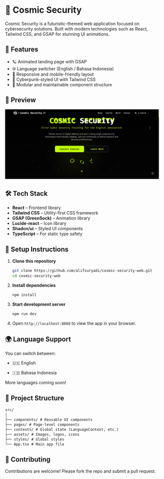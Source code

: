 # 🌌 Cosmic Security

Cosmic Security is a futuristic-themed web application focused on cybersecurity solutions. Built with modern technologies such as React, Tailwind CSS, and GSAP for stunning UI animations.

## 🚀 Features

- 🪐 Animated landing page with GSAP
- 🌐 Language switcher (English / Bahasa Indonesia)
- 📱 Responsive and mobile-friendly layout
- 🎨 Cyberpunk-styled UI with Tailwind CSS
- 💾 Modular and maintainable component structure

## 📸 Preview

![screenshot](./src/assets/preview.webp)

## 🛠️ Tech Stack

- **React** – Frontend library
- **Tailwind CSS** – Utility-first CSS framework
- **GSAP (GreenSock)** – Animation library
- **Lucide-react** – Icon library
- **Shadcn/ui** – Styled UI components
- **TypeScript** – For static type safety

## 🔧 Setup Instructions

1. **Clone this repository**
   ```bash
   git clone https://github.com/alifsuryadi/cosmic-security-web.git
   cd cosmic-security-web
   ```
2. **Install dependencies**
   ```bash
   npm install
   ```
3. **Start development server**
   ```bash
   npm run dev
   ```
4. Open `http://localhost:8080` to view the app in your browser.

## 🌍 Language Support

You can switch between:

- 🇺🇸 English

- 🇮🇩 Bahasa Indonesia

More languages coming soon!

## 📁 Project Structure

```
src/
│
├── components/ # Reusable UI components
├── pages/ # Page-level components
├── contexts/ # Global state (LanguageContext, etc.)
├── assets/ # Images, logos, icons
├── styles/ # Global styles
└── App.tsx # Main app file
```

## 🤝 Contributing

Contributions are welcome! Please fork the repo and submit a pull request.
